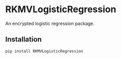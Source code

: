 # RKMVLogisticRegression

An encrypted logistic regression package.

## Installation

```bash
pip install RKMVLogisticRegression
